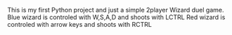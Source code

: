 This is my first Python project and just a simple 2player Wizard duel game. 
Blue wizard is controled with W,S,A,D and shoots with LCTRL 
Red wizard is controled with arrow keys and shoots with RCTRL
